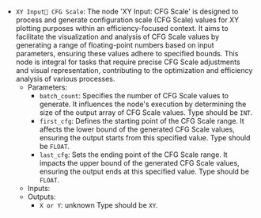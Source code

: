 - `XY Input CFG Scale`: The node 'XY Input: CFG Scale' is designed to process and generate configuration scale (CFG Scale) values for XY plotting purposes within an efficiency-focused context. It aims to facilitate the visualization and analysis of CFG Scale values by generating a range of floating-point numbers based on input parameters, ensuring these values adhere to specified bounds. This node is integral for tasks that require precise CFG Scale adjustments and visual representation, contributing to the optimization and efficiency analysis of various processes.
    - Parameters:
        - `batch_count`: Specifies the number of CFG Scale values to generate. It influences the node's execution by determining the size of the output array of CFG Scale values. Type should be `INT`.
        - `first_cfg`: Defines the starting point of the CFG Scale range. It affects the lower bound of the generated CFG Scale values, ensuring the output starts from this specified value. Type should be `FLOAT`.
        - `last_cfg`: Sets the ending point of the CFG Scale range. It impacts the upper bound of the generated CFG Scale values, ensuring the output ends at this specified value. Type should be `FLOAT`.
    - Inputs:
    - Outputs:
        - `X or Y`: unknown Type should be `XY`.
